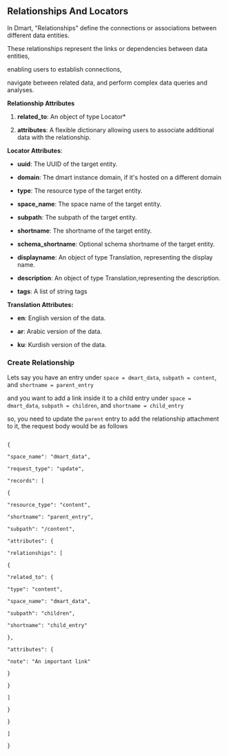 ## Relationships And Locators

In Dmart, "Relationships" define the connections or associations between different data entities.

These relationships represent the links or dependencies between data entities,

enabling users to establish connections,

navigate between related data, and perform complex data queries and analyses.

**Relationship Attributes**

1.  **related_to**: An object of type Locator\*

2.  **attributes**: A flexible dictionary allowing users to associate additional data with the relationship.

**Locator Attributes**:

- **uuid**: The UUID of the target entity.

- **domain**: The dmart instance domain, if it's hosted on a different domain

- **type**: The resource type of the target entity.

- **space_name**: The space name of the target entity.

- **subpath**: The subpath of the target entity.

- **shortname**: The shortname of the target entity.

- **schema_shortname**: Optional schema shortname of the target entity.

- **displayname**: An object of type Translation, representing the display name.

- **description**: An object of type Translation,representing the description.

- **tags**: A list of string tags

**Translation Attributes:**

- **en**: English version of the data.

- **ar**: Arabic version of the data.

- **ku**: Kurdish version of the data.

### Create Relationship

Lets say you have an entry under `space = dmart_data`, `subpath = content`, and `shortname = parent_entry`

and you want to add a link inside it to a child entry under `space = dmart_data`, `subpath = children`, and `shortname = child_entry`

so, you need to update the `parent` entry to add the relationship attachment to it, the request body would be as follows

```

{

"space_name": "dmart_data",

"request_type": "update",

"records": [

{

"resource_type": "content",

"shortname": "parent_entry",

"subpath": "/content",

"attributes": {

"relationships": [

{

"related_to": {

"type": "content",

"space_name": "dmart_data",

"subpath": "children",

"shortname": "child_entry"

},

"attributes": {

"note": "An important link"

}

}

]

}

}

]

}

```
